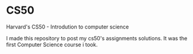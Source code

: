 # CS50
Harvard's CS50 - Introdution to computer science

I made this repository to post my cs50's assignments solutions.
It was the first Computer Science course i took.
